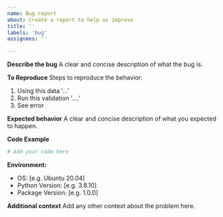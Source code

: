 ```yaml
---
name: Bug report
about: Create a report to help us improve
title: ''
labels: 'bug'
assignees: ''

---
```


**Describe the bug**
A clear and concise description of what the bug is.

**To Reproduce**
Steps to reproduce the behavior:
1. Using this data '...'
2. Run this validation '....'
3. See error

**Expected behavior**
A clear and concise description of what you expected to happen.

**Code Example**
```python
# Add your code here
```

**Environment:**
 - OS: [e.g. Ubuntu 20.04]
 - Python Version: [e.g. 3.8.10]
 - Package Version: [e.g. 1.0.0]

**Additional context**
Add any other context about the problem here. 
